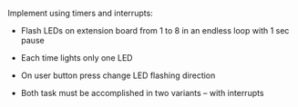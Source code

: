 Implement using timers and interrupts:

- Flash LEDs on extension board from 1 to 8 in an endless loop with 1 sec pause

- Each time lights only one LED

- On user button press change LED flashing direction

- Both task must be accomplished in two variants – with interrupts